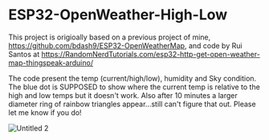 # ESP32-OpenWeather-High-Low

This project is origioally based on a previous project of mine, https://github.com/bdash9/ESP32-OpenWeatherMap, 
and code by Rui Santos at https://RandomNerdTutorials.com/esp32-http-get-open-weather-map-thingspeak-arduino/

The code present the temp (current/high/low), humidity and Sky condition. 
The blue dot is SUPPOSED to show where the current temp is relative to the high and low temps but it doesn't work.
Also after 10 minutes a larger diameter ring of rainbow triangles appear...still can't figure that out.
Please let me know if you do!

![Untitled 2](https://user-images.githubusercontent.com/5065324/230122041-0d985e19-1e23-4f75-b9ad-5d9000516087.jpeg)
